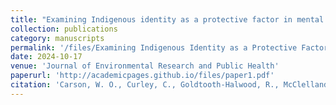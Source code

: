 ```yaml
---
title: "Examining Indigenous identity as a protective factor in mental well-being research in the United States: A scoping review"
collection: publications
category: manuscripts
permalink: '/files/Examining Indigenous Identity as a Protective Factor in Mental Well-Being Research in the United States- A Scoping Review.pdf'
date: 2024-10-17
venue: 'Journal of Environmental Research and Public Health'
paperurl: 'http://academicpages.github.io/files/paper1.pdf'
citation: 'Carson, W. O., Curley, C., Goldtooth-Halwood, R., McClelland, D. J., Carroll, S. R., Yuan, N. P., Carvajal, S., & Cordova-Marks, F. M. (2024). &quot;Examining Indigenous identity as a protective factor in mental well-being research in the United States: A scoping review.&quot; <i>International Journal of Environmental Research and Public Health </i>. 21(11), 1404.'
---
```

